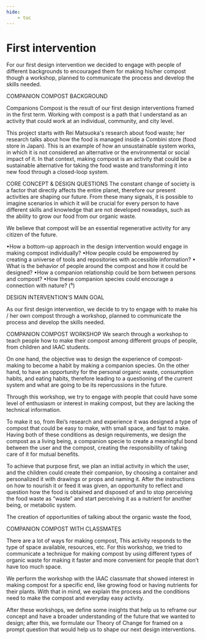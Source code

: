 ```yaml
---
hide:
    - toc
---
```


# First intervention


For our first design intervention we decided to engage with people of different backgrounds to encouraged them for making his/her compost though a workshop, planned to communicate the process and develop the skills needed.

COMPANION COMPOST BACKGROUND

Companions Compost is the result of our first design interventions framed in the first term. Working with compost is a path that I understand as an activity that could work at an individual, community, and city level.

This project starts with Rei Matsuoka's research about food waste; her research talks about how the food is managed inside a Combini store (food store in Japan). This is an example of how an unsustainable system works, in which it is not considered an alternative or the environmental or social impact of it. In that context, making
compost is an activity that could be a sustainable alternative for taking the food waste and transforming it into new food through a closed-loop system.




CORE CONCEPT & DESIGN QUESTIONS
The constant change of society is a factor that directly affects the entire planet, therefore our present activities are shaping our future. From these many signals, it is possible to imagine scenarios in which it will be crucial for every person to have different skills and knowledge that are not developed nowadays, such as the
ability to grow our food from our organic waste.

We believe that compost will be an essential regenerative activity for any citizen of the future.

•How a bottom-up approach in the design intervention would engage in making compost individually?
•How people could be empowered by creating a universe of tools and repositories with accessible information?
• What is the behavior of people around the compost and how it could be designed?
•How a companion relationship could be born between persons and compost?
•How these companion species could encourage a connection with nature? (⁵)


DESIGN INTERVENTION'S MAIN GOAL

As our first design intervention, we decide to try to engage with to make his / her own compost through a workshop, planned to communicate the process and develop the skills needed.


COMPANION COMPOST WORKSHOP
We search through a workshop to teach people how to make their compost among different groups of people, from children and IAAC students.

On one hand, the objective was to design the experience of compost-making to become a habit by making a companion species.
On the other hand, to have an opportunity for the personal organic waste, consumption habits, and eating habits, therefore leading to a questioning of the current system and what are going to be its repercussions in the future.

Through this workshop, we try to engage with people that could have some level of enthusiasm or interest in making compost, but they are lacking the technical information.

To make it so, from Rei’s research and experience it was designed a type of compost that could be easy to make, with small space, and fast to make.
Having both of these conditions as design requirements, we design the compost as a living being, a companion specie to create a meaningful bond between the user and the compost, creating the responsibility of taking care of it for mutual benefits.

To achieve that purpose first, we plan an initial activity in which the user, and the children could create their companion, by choosing a container and personalized it with drawings or props and naming it.
After the instructions on how to nourish it or feed it was given, an opportunity to reflect and question how the food is obtained and disposed of and to stop perceiving the food waste as “waste” and start perceiving it as a nutrient for another being, or metabolic system.

The creation of opportunities of talking about the organic waste the food,

COMPANION COMPOST WITH CLASSMATES

There are a lot of ways for making compost, This activity responds to the type of space available, resources, etc.
For this workshop, we tried to communicate a technique for making compost by using different types of organic waste for making it faster and more convenient for people that don’t have too much space.

We perform the workshop with the IAAC classmate that showed interest in making compost for a specific end, like growing food or having nutrients for their plants. With that in mind, we explain the process and the conditions need to make the compost and everyday easy activity.

After these workshops, we define some insights that help us to reframe our concept and have a broader understanding of the future that we wanted to design; after this, we formulate our Theory of Change for framed on a prompt question that would help us to shape our next design interventions.
